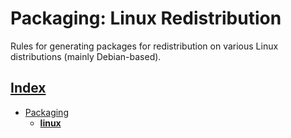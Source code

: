 # Packaging: Linux Redistribution

Rules for generating packages for redistribution on various Linux distributions (mainly Debian-based).

## [Index](../../README.md)
- [Packaging](../README.md)
  - **[linux](./README.md)**
